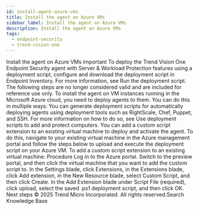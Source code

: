 ```yaml
---
id: install-agent-azure-vms
title: Install the agent on Azure VMs
sidebar_label: Install the agent on Azure VMs
description: Install the agent on Azure VMs
tags:
  - endpoint-security
  - trend-vision-one
---
```


 Install the agent on Azure VMs Important To deploy the Trend Vision One Endpoint Security agent with Server & Workload Protection features using a deployment script, configure and download the deployment script in Endpoint Inventory. For more information, see Run the deployment script. The following steps are no longer considered valid and are included for reference use only. To install the agent on VM instances running in the Microsoft Azure cloud, you need to deploy agents to them. You can do this in multiple ways: You can generate deployment scripts for automatically deploying agents using deployment tools such as RightScale, Chef, Puppet, and SSH. For more information on how to do so, see Use deployment scripts to add and protect computers. You can add a custom script extension to an existing virtual machine to deploy and activate the agent. To do this, navigate to your existing virtual machine in the Azure management portal and follow the steps below to upload and execute the deployment script on your Azure VM. To add a custom script extension to an existing virtual machine: Procedure Log in to the Azure portal. Switch to the preview portal, and then click the virtual machine that you want to add the custom script to. In the Settings blade, click Extensions, in the Extensions blade, click Add extension, in the New Resource blade, select Custom Script, and then click Create. In the Add Extension blade under Script File (required), click upload, select the saved .ps1 deployment script, and then click OK. Next steps © 2025 Trend Micro Incorporated. All rights reserved.Search Knowledge Base